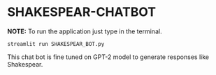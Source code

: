 # SHAKESPEAR-CHATBOT
**NOTE:** To run the application just type in the terminal.

```streamlit run SHAKESPEAR_BOT.py```

This chat bot is fine tuned on GPT-2 model to generate responses like Shakespear.
    
